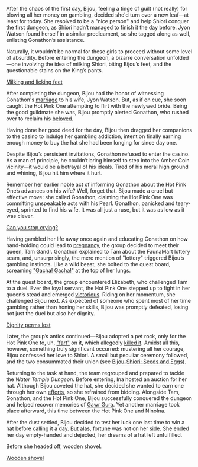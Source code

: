 After the chaos of the first day, Bijou, feeling a tinge of guilt (not really) for blowing all her money on gambling, decided she'd turn over a new leaf—at least for today. She resolved to be a "nice person" and help Shiori conquer the first dungeon, as Shiori hadn’t managed to finish it the day before. Jyon Watson found herself in a similar predicament, so she tagged along as well, enlisting Gonathon’s assistance.

Naturally, it wouldn’t be normal for these girls to proceed without some level of absurdity. Before entering the dungeon, a bizarre conversation unfolded—one involving the idea of milking Shiori, biting Bijou’s feet, and the questionable stains on the King’s pants.

[Milking and licking feet](#embed:https://www.youtube.com/embed/Y2LV1PUQ0S8?si=yn517X-yzXmBKacT&start=963)

After completing the dungeon, Bijou had the honor of witnessing Gonathon's [marriage](https://www.youtube.com/live/Y2LV1PUQ0S8?feature=shared&t=3111) to his wife, Jyon Watson. But, as if on cue, she soon caught the Hot Pink One attempting to flirt with the newlywed bride. Being the good guildmate she was, Bijou promptly alerted Gonathon, who rushed over to reclaim his [beloved](https://www.youtube.com/live/Y2LV1PUQ0S8?feature=shared&t=4490).

Having done her good deed for the day, Bijou then dragged her companions to the casino to indulge her gambling addiction, intent on finally earning enough money to buy the hat she had been longing for since day one.

Despite Bijou’s persistent invitations, Gonathon refused to enter the casino. As a man of principle, he couldn’t bring himself to step into the Amber Coin vicinity—it would be a betrayal of his ideals. Tired of his moral high ground and whining, Bijou hit him where it hurt.

Remember her earlier noble act of informing Gonathon about the Hot Pink One’s advances on his wife? Well, forget that. Bijou made a cruel but effective move: she called Gonathon, claiming the Hot Pink One was committing unspeakable acts with his Pearl. Gonathon, panicked and teary-eyed, sprinted to find his wife. It was all just a ruse, but it was as low as it was clever.

[Can you stop crying?](#embed:https://www.youtube.com/live/Y2LV1PUQ0S8?t=5016)

Having gambled her life away once again and educating Gonathon on how hand-holding could lead to [pregnancy](https://www.youtube.com/live/Y2LV1PUQ0S8?feature=shared&t=5401), the group decided to meet their queen, Tam Gandr. Gonathon explained to Tam about the FaunaMart lottery scam, and, unsurprisingly, the mere mention of "lottery" triggered Bijou’s gambling instincts. Like a wild beast, she bolted to the quest board, screaming ["Gacha! Gacha!"](https://www.youtube.com/live/Y2LV1PUQ0S8?feature=shared&t=6431) at the top of her lungs.

At the quest board, the group encountered Elizabeth, who challenged Tam to a duel. Ever the loyal servant, the Hot Pink One stepped up to fight in her queen’s stead and emerged [victorious](https://www.youtube.com/live/Y2LV1PUQ0S8?feature=shared&t=7239). Riding on her momentum, she challenged Bijou next. As expected of someone who spent most of her time gambling rather than honing her skills, Bijou was promptly defeated, losing not just the duel but also her dignity.

[Dignity perms lost](#embed:https://www.youtube.com/live/Y2LV1PUQ0S8?feature=shared&t=7511)

Later, the group’s antics continued—Bijou adopted a pet rock, only for the Hot Pink One to, uh, ["fart"](https://www.youtube.com/live/Y2LV1PUQ0S8?feature=shared&t=7926) on it, which allegedly [killed it](https://www.youtube.com/live/Y2LV1PUQ0S8?feature=shared&t=7856). Amidst all this, however, something truly significant occurred: mustering all her courage, Bijou confessed her love to Shiori. A small but peculiar ceremony followed, and the two consummated their union (see [Bijou-Shiori: Seeds and Eggs](#edge:shiori-bijou)).

Returning to the task at hand, the team regrouped and prepared to tackle the *Water Temple Dungeon*. Before entering, Ina hosted an auction for her hat. Although Bijou coveted the hat, she decided she wanted to earn one through her own [efforts](https://www.youtube.com/live/Y2LV1PUQ0S8?feature=shared&t=11244), so she refrained from bidding. Alongside Tam, Gonathon, and the Hot Pink One, Bijou successfully conquered the dungeon and helped recover memories of [Gawr Gura](https://www.youtube.com/live/Y2LV1PUQ0S8?feature=shared&t=13002). Yet another marriage took place afterward, this time between the Hot Pink One and NinoIna.

After the dust settled, Bijou decided to test her luck one last time to win a hat before calling it a day. But alas, fortune was not on her side. She ended her day empty-handed and dejected, her dreams of a hat left unfulfilled.

Before she headed off, wooden shovel.

[Wooden shovel](#embed:https://www.youtube.com/live/Y2LV1PUQ0S8?t=10815)
